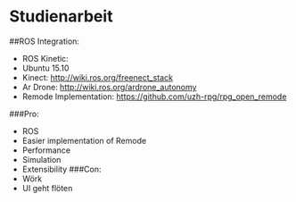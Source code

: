 # Studienarbeit

##ROS Integration:
* ROS Kinetic:
* Ubuntu 15.10
* Kinect: http://wiki.ros.org/freenect_stack
* Ar Drone: http://wiki.ros.org/ardrone_autonomy
* Remode Implementation: https://github.com/uzh-rpg/rpg_open_remode

###Pro:
* ROS
* Easier implementation of Remode
* Performance
* Simulation
* Extensibility
###Con:
* Wörk
* UI geht flöten
